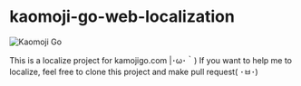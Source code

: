 # kaomoji-go-web-localization
![Kaomoji Go](https://s3.ap-southeast-1.amazonaws.com/kaomojigo.image/images/eEqUaA21RGV9LgXW7i495FG7i6rwlHv76KNgsjeP.png	)

This is a localize project for kamojigo.com |･ω･｀)
If you want to help me to localize, feel free to clone this project and make pull request( ･ㅂ･)



